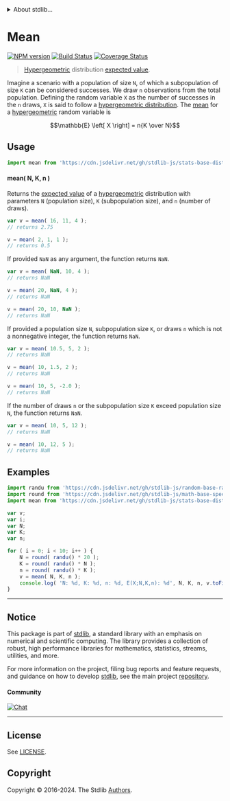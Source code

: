 <!--

@license Apache-2.0

Copyright (c) 2018 The Stdlib Authors.

Licensed under the Apache License, Version 2.0 (the "License");
you may not use this file except in compliance with the License.
You may obtain a copy of the License at

   http://www.apache.org/licenses/LICENSE-2.0

Unless required by applicable law or agreed to in writing, software
distributed under the License is distributed on an "AS IS" BASIS,
WITHOUT WARRANTIES OR CONDITIONS OF ANY KIND, either express or implied.
See the License for the specific language governing permissions and
limitations under the License.

-->


<details>
  <summary>
    About stdlib...
  </summary>
  <p>We believe in a future in which the web is a preferred environment for numerical computation. To help realize this future, we've built stdlib. stdlib is a standard library, with an emphasis on numerical and scientific computation, written in JavaScript (and C) for execution in browsers and in Node.js.</p>
  <p>The library is fully decomposable, being architected in such a way that you can swap out and mix and match APIs and functionality to cater to your exact preferences and use cases.</p>
  <p>When you use stdlib, you can be absolutely certain that you are using the most thorough, rigorous, well-written, studied, documented, tested, measured, and high-quality code out there.</p>
  <p>To join us in bringing numerical computing to the web, get started by checking us out on <a href="https://github.com/stdlib-js/stdlib">GitHub</a>, and please consider <a href="https://opencollective.com/stdlib">financially supporting stdlib</a>. We greatly appreciate your continued support!</p>
</details>

# Mean

[![NPM version][npm-image]][npm-url] [![Build Status][test-image]][test-url] [![Coverage Status][coverage-image]][coverage-url] <!-- [![dependencies][dependencies-image]][dependencies-url] -->

> [Hypergeometric][hypergeometric-distribution] distribution [expected value][expected-value].

<!-- Section to include introductory text. Make sure to keep an empty line after the intro `section` element and another before the `/section` close. -->

<section class="intro">

Imagine a scenario with a population of size `N`, of which a subpopulation of size `K` can be considered successes. We draw `n` observations from the total population. Defining the random variable `X` as the number of successes in the `n` draws, `X` is said to follow a [hypergeometric distribution][hypergeometric-distribution]. The [mean][expected-value] for a [hypergeometric][hypergeometric-distribution] random variable is

<!-- <equation class="equation" label="eq:hypergeometric_mean" align="center" raw="\mathbb{E} \left[ X \right] = n{K \over N}" alt="Mean for a hypergeometric distribution."> -->

```math
\mathbb{E} \left[ X \right] = n{K \over N}
```

<!-- <div class="equation" align="center" data-raw-text="\mathbb{E} \left[ X \right] = n{K \over N}" data-equation="eq:hypergeometric_mean">
    <img src="https://cdn.jsdelivr.net/gh/stdlib-js/stdlib@51534079fef45e990850102147e8945fb023d1d0/lib/node_modules/@stdlib/stats/base/dists/hypergeometric/mean/docs/img/equation_hypergeometric_mean.svg" alt="Mean for a hypergeometric distribution.">
    <br>
</div> -->

<!-- </equation> -->

</section>

<!-- /.intro -->

<!-- Package usage documentation. -->



<section class="usage">

## Usage

```javascript
import mean from 'https://cdn.jsdelivr.net/gh/stdlib-js/stats-base-dists-hypergeometric-mean@deno/mod.js';
```

#### mean( N, K, n )

Returns the [expected value][expected-value] of a [hypergeometric][hypergeometric-distribution] distribution with parameters `N` (population size), `K` (subpopulation size), and `n` (number of draws).

```javascript
var v = mean( 16, 11, 4 );
// returns 2.75

v = mean( 2, 1, 1 );
// returns 0.5
```

If provided `NaN` as any argument, the function returns `NaN`.

```javascript
var v = mean( NaN, 10, 4 );
// returns NaN

v = mean( 20, NaN, 4 );
// returns NaN

v = mean( 20, 10, NaN );
// returns NaN
```

If provided a population size `N`, subpopulation size `K`, or draws `n` which is not a nonnegative integer, the function returns `NaN`.

```javascript
var v = mean( 10.5, 5, 2 );
// returns NaN

v = mean( 10, 1.5, 2 );
// returns NaN

v = mean( 10, 5, -2.0 );
// returns NaN
```

If the number of draws `n` or the subpopulation size `K` exceed population size `N`, the function returns `NaN`.

```javascript
var v = mean( 10, 5, 12 );
// returns NaN

v = mean( 10, 12, 5 );
// returns NaN
```

</section>

<!-- /.usage -->

<!-- Package usage notes. Make sure to keep an empty line after the `section` element and another before the `/section` close. -->

<section class="notes">

</section>

<!-- /.notes -->

<!-- Package usage examples. -->

<section class="examples">

## Examples

<!-- eslint no-undef: "error" -->

```javascript
import randu from 'https://cdn.jsdelivr.net/gh/stdlib-js/random-base-randu@deno/mod.js';
import round from 'https://cdn.jsdelivr.net/gh/stdlib-js/math-base-special-round@deno/mod.js';
import mean from 'https://cdn.jsdelivr.net/gh/stdlib-js/stats-base-dists-hypergeometric-mean@deno/mod.js';

var v;
var i;
var N;
var K;
var n;

for ( i = 0; i < 10; i++ ) {
    N = round( randu() * 20 );
    K = round( randu() * N );
    n = round( randu() * K );
    v = mean( N, K, n );
    console.log( 'N: %d, K: %d, n: %d, E(X;N,K,n): %d', N, K, n, v.toFixed( 4 ) );
}
```

</section>

<!-- /.examples -->

<!-- Section to include cited references. If references are included, add a horizontal rule *before* the section. Make sure to keep an empty line after the `section` element and another before the `/section` close. -->

<section class="references">

</section>

<!-- /.references -->

<!-- Section for related `stdlib` packages. Do not manually edit this section, as it is automatically populated. -->

<section class="related">

</section>

<!-- /.related -->

<!-- Section for all links. Make sure to keep an empty line after the `section` element and another before the `/section` close. -->


<section class="main-repo" >

* * *

## Notice

This package is part of [stdlib][stdlib], a standard library with an emphasis on numerical and scientific computing. The library provides a collection of robust, high performance libraries for mathematics, statistics, streams, utilities, and more.

For more information on the project, filing bug reports and feature requests, and guidance on how to develop [stdlib][stdlib], see the main project [repository][stdlib].

#### Community

[![Chat][chat-image]][chat-url]

---

## License

See [LICENSE][stdlib-license].


## Copyright

Copyright &copy; 2016-2024. The Stdlib [Authors][stdlib-authors].

</section>

<!-- /.stdlib -->

<!-- Section for all links. Make sure to keep an empty line after the `section` element and another before the `/section` close. -->

<section class="links">

[npm-image]: http://img.shields.io/npm/v/@stdlib/stats-base-dists-hypergeometric-mean.svg
[npm-url]: https://npmjs.org/package/@stdlib/stats-base-dists-hypergeometric-mean

[test-image]: https://github.com/stdlib-js/stats-base-dists-hypergeometric-mean/actions/workflows/test.yml/badge.svg?branch=v0.2.1
[test-url]: https://github.com/stdlib-js/stats-base-dists-hypergeometric-mean/actions/workflows/test.yml?query=branch:v0.2.1

[coverage-image]: https://img.shields.io/codecov/c/github/stdlib-js/stats-base-dists-hypergeometric-mean/main.svg
[coverage-url]: https://codecov.io/github/stdlib-js/stats-base-dists-hypergeometric-mean?branch=main

<!--

[dependencies-image]: https://img.shields.io/david/stdlib-js/stats-base-dists-hypergeometric-mean.svg
[dependencies-url]: https://david-dm.org/stdlib-js/stats-base-dists-hypergeometric-mean/main

-->

[chat-image]: https://img.shields.io/gitter/room/stdlib-js/stdlib.svg
[chat-url]: https://app.gitter.im/#/room/#stdlib-js_stdlib:gitter.im

[stdlib]: https://github.com/stdlib-js/stdlib

[stdlib-authors]: https://github.com/stdlib-js/stdlib/graphs/contributors

[umd]: https://github.com/umdjs/umd
[es-module]: https://developer.mozilla.org/en-US/docs/Web/JavaScript/Guide/Modules

[deno-url]: https://github.com/stdlib-js/stats-base-dists-hypergeometric-mean/tree/deno
[deno-readme]: https://github.com/stdlib-js/stats-base-dists-hypergeometric-mean/blob/deno/README.md
[umd-url]: https://github.com/stdlib-js/stats-base-dists-hypergeometric-mean/tree/umd
[umd-readme]: https://github.com/stdlib-js/stats-base-dists-hypergeometric-mean/blob/umd/README.md
[esm-url]: https://github.com/stdlib-js/stats-base-dists-hypergeometric-mean/tree/esm
[esm-readme]: https://github.com/stdlib-js/stats-base-dists-hypergeometric-mean/blob/esm/README.md
[branches-url]: https://github.com/stdlib-js/stats-base-dists-hypergeometric-mean/blob/main/branches.md

[stdlib-license]: https://raw.githubusercontent.com/stdlib-js/stats-base-dists-hypergeometric-mean/main/LICENSE

[hypergeometric-distribution]: https://en.wikipedia.org/wiki/Hypergeometric_distribution

[expected-value]: https://en.wikipedia.org/wiki/Expected_value

</section>

<!-- /.links -->
